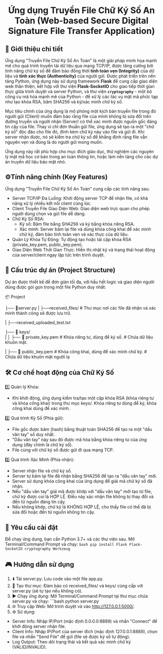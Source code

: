 <h1 align="center">Ứng dụng Truyền File Chữ Ký Số An Toàn (Web-based Secure Digital Signature File Transfer Application) </h1>


##  🌟 Giới thiệu chi tiết 

Ứng dụng "Truyền File Chữ Ký Số An Toàn" là một giải pháp minh họa mạnh mẽ cho quá trình truyền tải dữ liệu qua mạng TCP/IP, được tăng cường bởi tính năng chữ ký số để đảm bảo đồng thời **tính toàn vẹn (Integrity)** của dữ liệu và **tính xác thực (Authenticity)** của người gửi. Được phát triển trên nền tảng Python, ứng dụng này sử dụng framework **Flask** để cung cấp giao diện web thân thiện, kết hợp với thư viện **Flask-SocketIO** cho giao tiếp thời gian thực giữa trình duyệt và server Python, và thư viện **`cryptography`** - một bộ công cụ mã hóa mạnh mẽ của Python - để xử lý các tác vụ mật mã phức tạp như tạo khóa RSA, băm SHA256 và ký/xác minh chữ ký số.

Mục tiêu chính của ứng dụng là mô phỏng một kịch bản truyền file trong đó người gửi (Client) muốn đảm bảo rằng file của mình không bị sửa đổi trên đường truyền và người nhận (Server) có thể xác minh được nguồn gốc đáng tin cậy của file. Thay vì chỉ đơn thuần gửi file, ứng dụng sẽ tạo ra một "chữ ký số" độc đáo cho file đó, đính kèm chữ ký này vào file và gửi đi. Khi server nhận được, nó sẽ kiểm tra chữ ký số để khẳng định rằng file vẫn nguyên vẹn và đúng là do người gửi mong muốn.

Ứng dụng này rất phù hợp cho mục đích giáo dục, thử nghiệm các nguyên lý mật mã học cơ bản trong an toàn thông tin, hoặc làm nền tảng cho các dự án truyền dữ liệu bảo mật nhỏ.


## ⚙️Tính năng chính (Key Features)

Ứng dụng "Truyền File Chữ Ký Số An Toàn" cung cấp các tính năng sau:
- Server TCP/IP Đa Luồng: Khởi động server TCP để nhận file, có khả năng xử lý nhiều kết nối client cùng lúc.
- Client Truyền File Giao Diện Web: Giao diện web trực quan cho phép người dùng chọn và gửi file dễ dàng.
- Chữ Ký Số RSA:
    - Ký số: Băm file bằng SHA256 và ký bằng khóa riêng RSA.
    - Xác minh: Server băm lại file và dùng khóa công khai để xác minh chữ ký, đảm bảo tính toàn vẹn và xác thực của dữ liệu.
- Quản Lý Khóa Tự Động: Tự động tạo hoặc tải cặp khóa RSA (private_key.pem, public_key.pem).
- Giao Diện Web Thời Gian Thực: Hiển thị nhật ký và trạng thái hoạt động của server/client ngay lập tức trên trình duyệt.

##  📂 Cấu trúc dự án (Project Structure)

Dự án được thiết kế để đơn giản tối đa, với hầu hết logic và giao diện người dùng được gói gọn trong một file Python duy nhất:

📦 Project

├── 📂server.py
| 
├──received_files/      # Thư mục nơi các file đã nhận và xác minh thành công sẽ được lưu trữ.

| ├──received_uploaded_test.txt     

├── 📂 keys/  
| 
│    ├── 📂 private_key.pem  # Khóa riêng tư, dùng để ký số.     # Chứa dữ liệu khuôn mặt.

|    ├── 📂 public_key.pem   # Khóa công khai, dùng để xác minh chữ ký.      # Chứa dữ liệu khuôn mặt người lạ

## 🛠️ Cơ chế hoạt động của Chữ Ký Số 

1️⃣ Quản lý Khóa:

- Khi khởi động, ứng dụng kiểm tra/tạo một cặp khóa RSA (khóa riêng tư và khóa công khai) trong thư mục keys/. Khóa riêng tư dùng để ký, khóa công khai dùng để xác minh.

2️⃣ Quá trình Ký Số (Phía gửi):

- File gốc được băm (hash) bằng thuật toán SHA256 để tạo ra một "dấu vân tay" số duy nhất.
- "Dấu vân tay" này sau đó được mã hóa bằng khóa riêng tư của ứng dụng (đây chính là chữ ký số).
- File cùng với chữ ký số được gửi đi qua mạng TCP.

3️⃣ Quá trình Xác Minh (Phía nhận):

- Server nhận file và chữ ký số.
- Server tự băm lại file đã nhận bằng SHA256 để tạo ra "dấu vân tay" mới.
- Server sử dụng khóa công khai của ứng dụng để giải mã chữ ký số đã nhận.
- Nếu "dấu vân tay" giải mã được khớp với "dấu vân tay" mới tạo từ file, chữ ký được coi là HỢP LỆ. Điều này xác nhận file không bị thay đổi và đến từ nguồn đáng tin cậy.
- Nếu không khớp, chữ ký là KHÔNG HỢP LỆ, cho thấy file có thể đã bị sửa đổi hoặc đến từ nguồn không tin cậy.

## 🚀 Yêu cầu cài đặt 

Để chạy ứng dụng, bạn cần Python 3.7+ và các thư viện sau. Mở Terminal/Command Prompt và chạy:
    ```bash
pip install Flask Flask-SocketIO cryptography Werkzeug
    ```

## 🎮 Hướng dẫn sử dụng 

1. ⬇️ Tải server.py: Lưu code vào một file app.py.
2. 📂 Tạo thư mục: Đảm bảo có received_files/ và keys/ cùng cấp với server.py (sẽ tự tạo nếu không có).
3. ▶️ Chạy ứng dụng: Mở Terminal/Command Prompt tại thư mục chứa server.py và chạy:
       ```bash
python server.py  
4. 🌐 Truy cập Web: Mở trình duyệt và vào http://127.0.0.1:5000/. 
5. ⚙️ Sử dụng:
- Server Info: Nhập IP/Port (mặc định 0.0.0.0:8889) và nhấn "Connect" để khởi động server nhận file.
- Client Info: Nhập IP/Port của server đích (mặc định 127.0.0.1:8889), chọn file và nhấn "Send File" để gửi (file sẽ được ký số tự động).
- Log Output: Theo dõi trạng thái và kết quả xác minh chữ ký (VALID/INVALID). 
